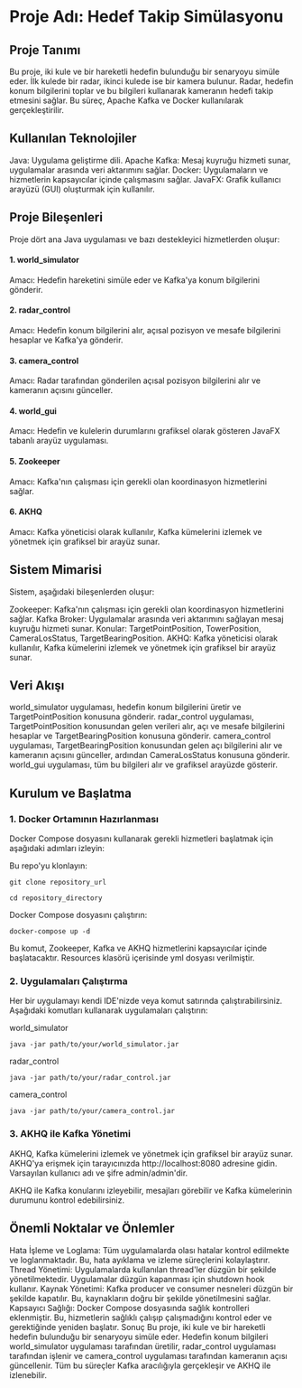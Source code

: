 # Proje Adı: Hedef Takip Simülasyonu
## Proje Tanımı
Bu proje, iki kule ve bir hareketli hedefin bulunduğu bir senaryoyu simüle eder. İlk kulede bir radar, ikinci kulede ise bir kamera bulunur. Radar, hedefin konum bilgilerini toplar ve bu bilgileri kullanarak kameranın hedefi takip etmesini sağlar. Bu süreç, Apache Kafka ve Docker kullanılarak gerçekleştirilir.

## Kullanılan Teknolojiler
 Java: Uygulama geliştirme dili.
Apache Kafka: Mesaj kuyruğu hizmeti sunar, uygulamalar arasında veri aktarımını sağlar.
Docker: Uygulamaların ve hizmetlerin kapsayıcılar içinde çalışmasını sağlar.
JavaFX: Grafik kullanıcı arayüzü (GUI) oluşturmak için kullanılır.
## Proje Bileşenleri
Proje dört ana Java uygulaması ve bazı destekleyici hizmetlerden oluşur:

#### 1. world_simulator
Amacı: Hedefin hareketini simüle eder ve Kafka'ya konum bilgilerini gönderir.
#### 2. radar_control
Amacı: Hedefin konum bilgilerini alır, açısal pozisyon ve mesafe bilgilerini hesaplar ve Kafka'ya gönderir.
#### 3. camera_control
Amacı: Radar tarafından gönderilen açısal pozisyon bilgilerini alır ve kameranın açısını günceller.
#### 4. world_gui
Amacı: Hedefin ve kulelerin durumlarını grafiksel olarak gösteren JavaFX tabanlı arayüz uygulaması.
#### 5. Zookeeper
Amacı: Kafka'nın çalışması için gerekli olan koordinasyon hizmetlerini sağlar.
#### 6. AKHQ
Amacı: Kafka yöneticisi olarak kullanılır, Kafka kümelerini izlemek ve yönetmek için grafiksel bir arayüz sunar.
## Sistem Mimarisi
Sistem, aşağıdaki bileşenlerden oluşur:

Zookeeper: Kafka'nın çalışması için gerekli olan koordinasyon hizmetlerini sağlar.
Kafka Broker: Uygulamalar arasında veri aktarımını sağlayan mesaj kuyruğu hizmeti sunar. Konular: TargetPointPosition, TowerPosition, CameraLosStatus, TargetBearingPosition.
AKHQ: Kafka yöneticisi olarak kullanılır, Kafka kümelerini izlemek ve yönetmek için grafiksel bir arayüz sunar.
## Veri Akışı
world_simulator uygulaması, hedefin konum bilgilerini üretir ve TargetPointPosition konusuna gönderir.
radar_control uygulaması, TargetPointPosition konusundan gelen verileri alır, açı ve mesafe bilgilerini hesaplar ve TargetBearingPosition konusuna gönderir.
camera_control uygulaması, TargetBearingPosition konusundan gelen açı bilgilerini alır ve kameranın açısını günceller, ardından CameraLosStatus konusuna gönderir.
world_gui uygulaması, tüm bu bilgileri alır ve grafiksel arayüzde gösterir.
## Kurulum ve Başlatma
### 1. Docker Ortamının Hazırlanması
Docker Compose dosyasını kullanarak gerekli hizmetleri başlatmak için aşağıdaki adımları izleyin:

Bu repo'yu klonlayın:

```
git clone repository_url
```
```
cd repository_directory
```
Docker Compose dosyasını çalıştırın:

```
docker-compose up -d
```
Bu komut, Zookeeper, Kafka ve AKHQ hizmetlerini kapsayıcılar içinde başlatacaktır.
Resources klasörü içerisinde yml dosyası verilmiştir.

### 2. Uygulamaları Çalıştırma
Her bir uygulamayı kendi IDE'nizde veya komut satırında çalıştırabilirsiniz. Aşağıdaki komutları kullanarak uygulamaları çalıştırın:

world_simulator
```
java -jar path/to/your/world_simulator.jar
```

radar_control
```
java -jar path/to/your/radar_control.jar
```

camera_control
```
java -jar path/to/your/camera_control.jar
```
### 3. AKHQ ile Kafka Yönetimi
AKHQ, Kafka kümelerini izlemek ve yönetmek için grafiksel bir arayüz sunar. AKHQ'ya erişmek için tarayıcınızda http://localhost:8080 adresine gidin. Varsayılan kullanıcı adı ve şifre admin/admin'dir.

AKHQ ile Kafka konularını izleyebilir, mesajları görebilir ve Kafka kümelerinin durumunu kontrol edebilirsiniz.

## Önemli Noktalar ve Önlemler
Hata İşleme ve Loglama: Tüm uygulamalarda olası hatalar kontrol edilmekte ve loglanmaktadır. Bu, hata ayıklama ve izleme süreçlerini kolaylaştırır.
Thread Yönetimi: Uygulamalarda kullanılan thread'ler düzgün bir şekilde yönetilmektedir. Uygulamalar düzgün kapanması için shutdown hook kullanır.
Kaynak Yönetimi: Kafka producer ve consumer nesneleri düzgün bir şekilde kapatılır. Bu, kaynakların doğru bir şekilde yönetilmesini sağlar.
Kapsayıcı Sağlığı: Docker Compose dosyasında sağlık kontrolleri eklenmiştir. Bu, hizmetlerin sağlıklı çalışıp çalışmadığını kontrol eder ve gerektiğinde yeniden başlatır.
Sonuç
Bu proje, iki kule ve bir hareketli hedefin bulunduğu bir senaryoyu simüle eder. Hedefin konum bilgileri world_simulator uygulaması tarafından üretilir, radar_control uygulaması tarafından işlenir ve camera_control uygulaması tarafından kameranın açısı güncellenir. Tüm bu süreçler Kafka aracılığıyla gerçekleşir ve AKHQ ile izlenebilir.
